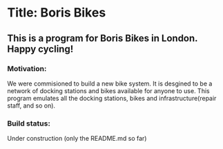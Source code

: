 # Title: Boris Bikes
## This is a program for Boris Bikes in London. Happy cycling!

### Motivation: 
We were commisioned to build a new bike system. It is desgined to be a network of docking stations and bikes available for anyone to use. This program emulates all the docking stations, bikes and infrastructure(repair staff, and so on).

### Build status:
Under construction (only the README.md so far)

#####
